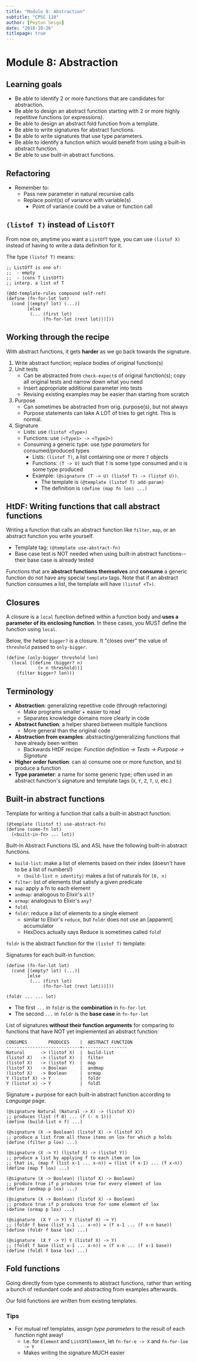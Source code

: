 ```yaml
---
title: "Module 8: Abstraction"
subtitle: "CPSC 110"
author: [Peyton Seigo]
date: "2018-10-26"
titlepage: true
---
```


# Module 8: Abstraction

## Learning goals

- Be able to identify 2 or more functions that are candidates for abstraction.
- Be able to design an abstract function starting with 2 or more highly repetitive functions (or expressions).
- Be able to design an abstract fold function from a template.
- Be able to write signatures for abstract functions.
- Be able to write signatures that use type parameters.
- Be able to identify a function which would benefit from using a built-in abstract function.
- Be able to use built-in abstract functions.

## Refactoring

- Remember to:
  - Pass new parameter in natural recursive calls
  - Replace point(s) of variance with variable(s)
    - Point of variance could be a value or function call

## `(listof T)` instead of `ListOfT`

From now on, anytime you want a `ListOfT` type, you can use `(listof X)` instead of having to write a data definition for it.

The type `(listof T)` means:

```racket
;; ListOfT is one of:
;;  - empty
;;  - (cons T ListOfT)
;; interp. a list of T

(@dd-template-rules compound self-ref)
(define (fn-for-lot lot)
  (cond [(empty? lot) (...)]
        [else
         (... (first lot)
              (fn-for-lot (rest lot)))]))
```

## Working through the recipe

With abstract functions, it gets **harder** as we go back towards the signature.

1. Write abstract function; replace bodies of original function(s)
2. Unit tests
    - Can be abstracted from `check-expect`s of original function(s); copy all original tests and narrow down what you need
    - Insert appropriate additional parameter into tests
    - Revising existing examples may be easier than starting from scratch
3. Purpose
    - Can sometimes be abstracted from orig. purpose(s), but not always
    - Purpose statements can take A LOT of tries to get right. This is normal.
4. Signature
    - Lists: use `(listof <Type>)`
    - Functions: use `(<Type1> -> <Type2>)`
    - Consuming a generic type: use _type parameters_ for consumed/produced types
        - Lists: `(listof T)`, a list containing one or more `T` objects
        - Functions: `(T -> U)` such that `T` is some type consumed and `U` is some type produced
        - Example: `(@signature (T -> U) (listof T) -> (listof U))`.
            - The template is `(@template (listof T) add-param)`
            - The definition is `(define (map fn lon) ...)`

## HtDF: Writing functions that call abstract functions

Writing a function that calls an abstract function like `filter`, `map`, or an abstract function you write yourself.

- Template tag: `(@template use-abstract-fn)`
- Base case test is NOT needed when using built-in abstract functions--their base case is already tested

Functions that are **abstract functions themselves** and **consume** a generic function do not have any special `template` tags. Note that if an abstract function consumes a list, the template will have `(listof <T>)`.

## Closures

A closure is a `local` function defined within a function body and **uses a parameter of its enclosing function**. In these cases, you MUST define the function using `local`.

Below, the helper `bigger?` is a closure. It "closes over" the value of `threshold` passed to `only-bigger`.

```racket
(define (only-bigger threshold lon)
  (local [(define (bigger? n)
            (> n threshold))]
    (filter bigger? lon)))
```

## Terminology

- **Abstraction**: generalizing repetitive code (through refactoring)
  - Make programs smaller + easier to read
  - Separates knowledge domains more clearly in code
- **Abstract function**: a helper shared between multiple functions
  - More general than the original code
- **Abstraction from examples**: abstracting/generalizing functions that have already been written
  - Backwards HtDF recipe: _Function definition -> Tests -> Purpose -> Signature_
- **Higher order function**: can a) consume one or more function, and b) produce a function
- **Type parameter**: a name for some generic type; often used in an abstract function's signature and template tags (`X`, `Y`, `Z`, `T`, `U`, etc.)

## Built-in abstract functions

Template for writing a function that calls a built-in abstract function:

```racket
(@template (listof t) use-abstract-fn)
(define (some-fn lot)
  (<built-in-fn> ... lot))
```

Built-In Abstract Functions
ISL and ASL have the following built-in abstract functions.

- `build-list`: make a list of elements based on their index (doesn't have to be a list of numbers!)
  - `(build-list n identity)` makes a list of naturals for `[0, n)`
- `filter`: list of elements that satisfy a given predicate
- `map`: apply a fn to each element
- `andmap`: analogous to Elixir's `all?`
- `ormap`: analogous to Elixir's `any?`
- `foldl`
- `foldr`: reduce a list of elements to a single element
  - similar to Elixir's `reduce`, but `foldr` does not use an [apparent] accumulator
  - HexDocs actually says Reduce is sometimes called `fold`!

`foldr` is the abstract function for the `(listof T)` template:

Signatures for each built-in function:

```racket
(define (fn-for-lot lot)
  (cond [(empty? lot) (...)]
        [else
         (... (first lot)
              (fn-for-lot (rest lot)))]))

(foldr ... ... lot)
```

- The first `...` in `foldr` is the **combination** in `fn-for-lot`
- The second `...` in `foldr` is the **base case** in `fn-for-lot`

List of signatures **without their function arguments** for comparing to functions that have NOT yet implemented an abstract function:

```racket
CONSUMES        PRODUCES    |  ABSTRACT FUNCTION
----------------------------+-----------------
Natural      -> (listof X)  |  build-list
(listof X)   -> (listof X)  |  filter
(listof X)   -> (listof Y)  |  map
(listof X)   -> Boolean     |  andmap
(listof X)   -> Boolean     |  ormap
Y (listof X) -> Y           |  foldr
Y (listof x) -> Y           |  foldl
```

Signature + purpose for each built-in abstract function according to _Language_ page.

```racket
(@signature Natural (Natural -> X) -> (listof X))
;; produces (list (f 0) ... (f (- n 1)))
(define (build-list n f) ...)

(@signature (X -> Boolean) (listof X) -> (listof X))
;; produce a list from all those items on lox for which p holds
(define (filter p lox) ...)

(@signature (X -> Y) (listof X) -> (listof Y))
;; produce a list by applying f to each item on lox
;; that is, (map f (list x-1 ... x-n)) = (list (f x-1) ... (f x-n))
(define (map f lox) ...)

(@signature (X -> Boolean) (listof X) -> Boolean)
;; produce true if p produces true for every element of lox
(define (andmap p lox) ...)

(@signature (X -> Boolean) (listof X) -> Boolean)
;; produce true if p produces true for some element of lox
(define (ormap p lox) ...)

(@signature  (X Y -> Y) Y (listof X) -> Y)
;; (foldr f base (list x-1 ... x-n)) = (f x-1 ... (f x-n base))
(define (foldr f base lox) ...)

(@signature  (X Y -> Y) Y (listof X) -> Y)
;; (foldl f base (list x-1 ... x-n)) = (f x-n ... (f x-1 base))
(define (foldl f base lox) ...)
```

## Fold functions

Going directly from type comments to abstract functions, rather than writing a bunch of redundant code and abstracting from examples afterwards.

Our fold functions are written from existing templates.

### Tips

- For mutual ref templates, assign _type parameters_ to the result of each function right away!
  - i.e. for `Element` and `ListOfElement`, let `fn-for-e -> X` and `fn-for-loe -> Y`
  - Makes writing the signature MUCH easier
